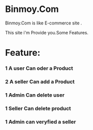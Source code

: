 
# Binmoy.Com

Binmoy.Com is like E-commerce site .

 This site i'm Provide you.Some Features.

# Feature:
### 1 A user Can oder a Product
### 2 A seller Can add a Product
### 1 Admin Can delete user
### 1 Seller Can delete product
### 1 Admin can veryfied a seller